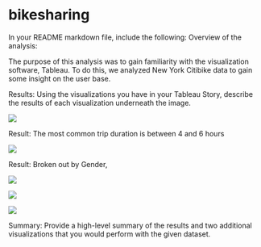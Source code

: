 # bikesharing

In your README markdown file, include the following:
Overview of the analysis: 

The purpose of this analysis was to gain familiarity with the visualization software, Tableau. To do this, we analyzed New York Citibike data to gain some insight on the user base.



Results: Using the visualizations you have in your Tableau Story, describe the results of each visualization underneath the image.

![](https://github.com/niklasax/bikesharing/blob/main/Checkout_Times.png)

Result: The most common trip duration is between 4 and 6 hours


![](https://github.com/niklasax/bikesharing/blob/main/Checkout_Times_Gender.png)


Result: Broken out by Gender, 

![](https://github.com/niklasax/bikesharing/blob/main/Bike_Trips.png)

![](https://github.com/niklasax/bikesharing/blob/main/Bike_Trips_Gender.png)

![](https://github.com/niklasax/bikesharing/blob/main/Usertrips_Gender.png)

Summary: Provide a high-level summary of the results and two additional visualizations that you would perform with the given dataset.
